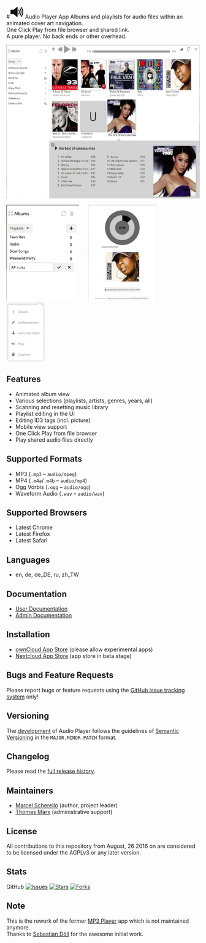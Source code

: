 #![Icon](https://github.com/rello/screenshots/blob/master/Audioplayer_Icon_30.png) Audio Player App
Albums and playlists for audio files within an animated cover art navigation.  
One Click Play from file browser and shared link.  
A pure player. No back ends or other overhead.

<img src="https://github.com/rello/screenshots/blob/master/audioplayer_main.png" alt="Main" width="599" height="400" title="Main">

<img src="https://github.com/rello/screenshots/blob/master/audioplayer_lists.png" alt="Navigation" width="189" height="250" title="Navigation">     
<img src="https://github.com/rello/screenshots/blob/master/audioplayer_share.png" alt="Share Player" width="179" height="250" title="Share Player">     
<img src="https://github.com/rello/screenshots/blob/master/audioplayer_actions.png" alt="Action Menu" width="100" height="156" title="Action Menu">

## Features
- Animated album view
- Various selections (playlists, artists, genres, years, all)
- Scanning and resetting music library
- Playlist editing in the UI
- Editing ID3 tags (incl. picture)
- Mobile view support
- One Click Play from file browser
- Play shared audio files directly

## Supported Formats
- MP3 (`.mp3` – `audio/mpeg`)
- MP4 (`.m4a`/`.m4b` – `audio/mp4`)
- Ogg Vorbis (`.ogg` – `audio/ogg`)
- Waveform Audio (`.wav` – `audio/wav`)

## Supported Browsers
- Latest Chrome
- Latest Firefox
- Latest Safari

## Languages
- en, de, de_DE, ru, zh_TW

## Documentation
- [User Documentation](https://github.com/rello/audioplayer/wiki#user-documentation)
- [Admin Documentation](https://github.com/rello/audioplayer/wiki#admin-documentation)

## Installation
- [ownCloud App Store](https://apps.owncloud.com/content/show.php?content=174738) (please allow experimental apps)
- [Nextcloud App Store](https://apps.nextcloud.com/app/audioplayer) (app store in beta stage)

## Bugs and Feature Requests
Please report bugs or feature requests using the [GitHub issue tracking system](https://github.com/rello/audioplayer/issues) only!

## Versioning
The [development](https://github.com/rello/audioplayer/wiki#development) of Audio Player follows the guidelines of [Semantic Versioning](http://semver.org/) in the `MAJOR.MINOR.PATCH` format.

## Changelog
Please read the [full release history](https://github.com/rello/audioplayer/blob/master/CHANGELOG.md).

## Maintainers
- [Marcel Scherello](https://github.com/rello) (author, project leader)
- [Thomas Marx](https://github.com/xramsamoht) (administrative support)

## License
All contributions to this repository from August, 26 2016 on are considered to be licensed under the AGPLv3 or any later version.

## Stats
GitHub [![Issues](https://img.shields.io/github/issues/Rello/audioplayer.svg)](https://github.com/rello/audioplayer/issues)
[![Stars](https://img.shields.io/github/stars/Rello/audioplayer.svg)](https://github.com/rello/audioplayer/stargazers)
[![Forks](https://img.shields.io/github/forks/Rello/audioplayer.svg)](https://github.com/rello/audioplayer/network)

## Note
This is the rework of the former [MP3 Player](https://github.com/libasys/audios) app which is not maintained anymore.<br>
Thanks to [Sebastian Döll](https://github.com/libasys) for the awesome initial work.
